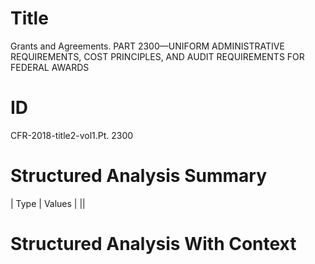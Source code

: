 # Title

 Grants and Agreements. PART 2300—UNIFORM ADMINISTRATIVE REQUIREMENTS, COST PRINCIPLES, AND AUDIT REQUIREMENTS FOR FEDERAL AWARDS


# ID

 CFR-2018-title2-vol1.Pt. 2300


# Structured Analysis Summary

| Type   | Values   |
||


# Structured Analysis With Context

 


